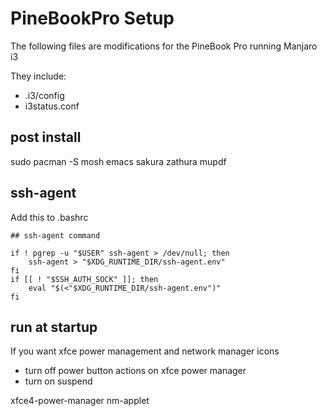 
# PineBookPro Setup

The following files are modifications for the PineBook Pro running Manjaro i3

They include:

- .i3/config
- i3status.conf


## post install

sudo pacman -S mosh emacs sakura zathura mupdf

## ssh-agent

Add this to .bashrc

```
## ssh-agent command 

if ! pgrep -u "$USER" ssh-agent > /dev/null; then
    ssh-agent > "$XDG_RUNTIME_DIR/ssh-agent.env"
fi
if [[ ! "$SSH_AUTH_SOCK" ]]; then
    eval "$(<"$XDG_RUNTIME_DIR/ssh-agent.env")"
fi

```

## run at startup

If you want xfce power management and network manager icons

- turn off power button actions on xfce power manager
- turn on suspend

xfce4-power-manager
nm-applet
